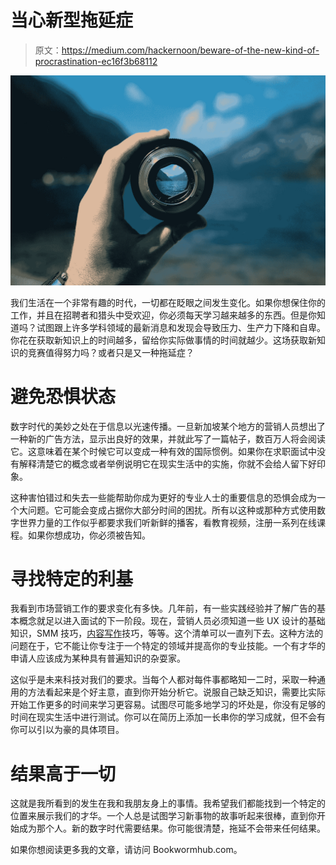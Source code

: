 # 当心新型拖延症

> 原文：<https://medium.com/hackernoon/beware-of-the-new-kind-of-procrastination-ec16f3b68112>

![](img/455ca7a848545019804fd56034e566d2.png)

我们生活在一个非常有趣的时代，一切都在眨眼之间发生变化。如果你想保住你的工作，并且在招聘者和猎头中受欢迎，你必须每天学习越来越多的东西。但是你知道吗？试图跟上许多学科领域的最新消息和发现会导致压力、生产力下降和自卑。你花在获取新知识上的时间越多，留给你实际做事情的时间就越少。这场获取新知识的竞赛值得努力吗？或者只是又一种拖延症？

# **避免恐惧状态**

数字时代的美妙之处在于信息以光速传播。一旦新加坡某个地方的营销人员想出了一种新的广告方法，显示出良好的效果，并就此写了一篇帖子，数百万人将会阅读它。这意味着在某个时候它可以变成一种有效的国际惯例。如果你在求职面试中没有解释清楚它的概念或者举例说明它在现实生活中的实施，你就不会给人留下好印象。

这种害怕错过和失去一些能帮助你成为更好的专业人士的重要信息的恐惧会成为一个大问题。它可能会变成占据你大部分时间的困扰。所有以这种或那种方式使用数字世界力量的工作似乎都要求我们听新鲜的播客，看教育视频，注册一系列在线课程。如果你想成功，你必须被告知。

# **寻找特定的利基**

我看到市场营销工作的要求变化有多快。几年前，有一些实践经验并了解广告的基本概念就足以进入面试的下一阶段。现在，营销人员必须知道一些 UX 设计的基础知识，SMM 技巧，[内容写作](http://cheapwritingservice.com/)技巧，等等。这个清单可以一直列下去。这种方法的问题在于，它不能让你专注于一个特定的领域并提高你的专业技能。一个有才华的申请人应该成为某种具有普遍知识的杂耍家。

这似乎是未来科技对我们的要求。当每个人都对每件事都略知一二时，采取一种通用的方法看起来是个好主意，直到你开始分析它。说服自己缺乏知识，需要比实际开始工作更多的时间来学习更容易。试图尽可能多地学习的坏处是，你没有足够的时间在现实生活中进行测试。你可以在简历上添加一长串你的学习成就，但不会有你可以引以为豪的具体项目。

# **结果高于一切**

这就是我所看到的发生在我和我朋友身上的事情。我希望我们都能找到一个特定的位置来展示我们的才华。一个人总是试图学习新事物的故事听起来很棒，直到你开始成为那个人。新的数字时代需要结果。你可能很清楚，拖延不会带来任何结果。

如果你想阅读更多我的文章，请访问 Bookwormhub.com。